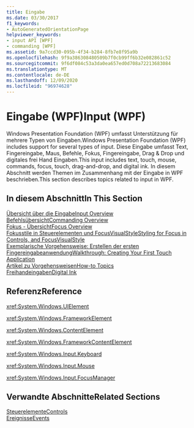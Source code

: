 ```yaml
---
title: Eingabe
ms.date: 03/30/2017
f1_keywords:
- AutoGeneratedOrientationPage
helpviewer_keywords:
- input API [WPF]
- commanding [WPF]
ms.assetid: 9a7ccd30-095b-4f34-b284-8fb7e8f95a9b
ms.openlocfilehash: 9f9a386308480509b7f0cb99ff6b32e082861c52
ms.sourcegitcommit: 9f6df084c53a3da0ea657ed0d708a72213683084
ms.translationtype: MT
ms.contentlocale: de-DE
ms.lasthandoff: 12/09/2020
ms.locfileid: "96974628"
---
```

# <a name="input-wpf"></a><span data-ttu-id="f0cfb-102">Eingabe (WPF)</span><span class="sxs-lookup"><span data-stu-id="f0cfb-102">Input (WPF)</span></span>
<span data-ttu-id="f0cfb-103">Windows Presentation Foundation (WPF) umfasst Unterstützung für mehrere Typen von Eingaben.</span><span class="sxs-lookup"><span data-stu-id="f0cfb-103">Windows Presentation Foundation (WPF) includes support for several types of input.</span></span> <span data-ttu-id="f0cfb-104">Diese Eingabe umfasst Text, Fingereingabe, Maus, Befehle, Fokus, Fingereingabe, Drag & Drop und digitales frei Hand Eingaben.</span><span class="sxs-lookup"><span data-stu-id="f0cfb-104">This input includes text, touch, mouse, commands, focus, touch, drag-and-drop, and digital ink.</span></span> <span data-ttu-id="f0cfb-105">In diesem Abschnitt werden Themen im Zusammenhang mit der Eingabe in WPF beschrieben.</span><span class="sxs-lookup"><span data-stu-id="f0cfb-105">This section describes topics related to input in WPF.</span></span>  
  
## <a name="in-this-section"></a><span data-ttu-id="f0cfb-106">In diesem Abschnitt</span><span class="sxs-lookup"><span data-stu-id="f0cfb-106">In This Section</span></span>  
 [<span data-ttu-id="f0cfb-107">Übersicht über die Eingabe</span><span class="sxs-lookup"><span data-stu-id="f0cfb-107">Input Overview</span></span>](input-overview.md)  
 [<span data-ttu-id="f0cfb-108">Befehlsübersicht</span><span class="sxs-lookup"><span data-stu-id="f0cfb-108">Commanding Overview</span></span>](commanding-overview.md)  
 [<span data-ttu-id="f0cfb-109">Fokus - Übersicht</span><span class="sxs-lookup"><span data-stu-id="f0cfb-109">Focus Overview</span></span>](focus-overview.md)  
 [<span data-ttu-id="f0cfb-110">Fokusstile in Steuerelementen und FocusVisualStyle</span><span class="sxs-lookup"><span data-stu-id="f0cfb-110">Styling for Focus in Controls, and FocusVisualStyle</span></span>](styling-for-focus-in-controls-and-focusvisualstyle.md)  
 [<span data-ttu-id="f0cfb-111">Exemplarische Vorgehensweise: Erstellen der ersten Fingereingabeanwendung</span><span class="sxs-lookup"><span data-stu-id="f0cfb-111">Walkthrough: Creating Your First Touch Application</span></span>](walkthrough-creating-your-first-touch-application.md)  
 [<span data-ttu-id="f0cfb-112">Artikel zu Vorgehensweisen</span><span class="sxs-lookup"><span data-stu-id="f0cfb-112">How-to Topics</span></span>](input-and-commands-how-to-topics.md)  
 [<span data-ttu-id="f0cfb-113">Freihandeingaben</span><span class="sxs-lookup"><span data-stu-id="f0cfb-113">Digital Ink</span></span>](digital-ink.md)  
  
## <a name="reference"></a><span data-ttu-id="f0cfb-114">Referenz</span><span class="sxs-lookup"><span data-stu-id="f0cfb-114">Reference</span></span>  
 <xref:System.Windows.UIElement>  
  
 <xref:System.Windows.FrameworkElement>  
  
 <xref:System.Windows.ContentElement>  
  
 <xref:System.Windows.FrameworkContentElement>  
  
 <xref:System.Windows.Input.Keyboard>  
  
 <xref:System.Windows.Input.Mouse>  
  
 <xref:System.Windows.Input.FocusManager>  
  
## <a name="related-sections"></a><span data-ttu-id="f0cfb-115">Verwandte Abschnitte</span><span class="sxs-lookup"><span data-stu-id="f0cfb-115">Related Sections</span></span>  
 [<span data-ttu-id="f0cfb-116">Steuerelemente</span><span class="sxs-lookup"><span data-stu-id="f0cfb-116">Controls</span></span>](../controls/index.md)  
  [<span data-ttu-id="f0cfb-117">Ereignisse</span><span class="sxs-lookup"><span data-stu-id="f0cfb-117">Events</span></span>](events-wpf.md)
